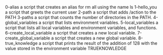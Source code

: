 0-alias a script that creates an alias for rm all using the name ls
1-hello_you a script that greets the current user
2-path a script that adds /action to the PATH
3-paths a script  that counts the number of directories in the PATH.
4-global_variables a script that lists environment variables.
5-local_variables  a script that lists all local variables and environment variables, and functions.
6-create_local_variable a script that creates a new local variable.
7-create_global_variable a script that creates a new global variable.
8-true_knowledge a script that prints the result of the addition of 128 with the value stored in the environment variable TRUEKNOWLEDGE

